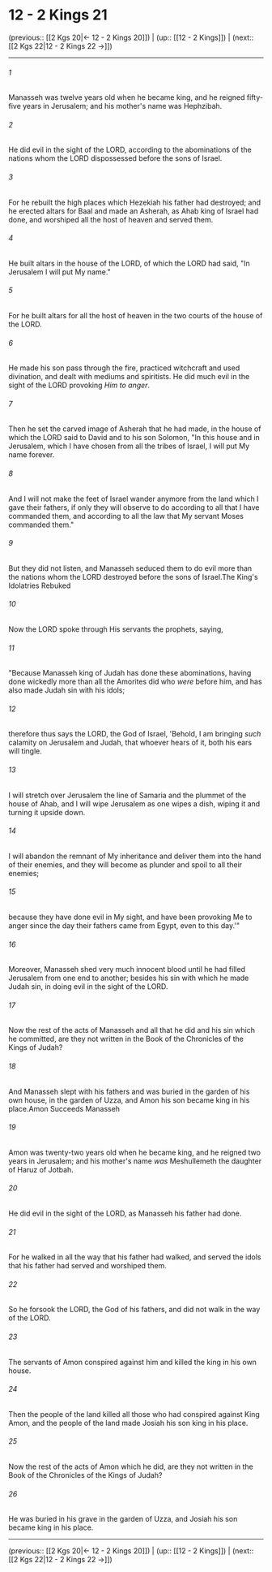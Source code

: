 # 12 - 2 Kings 21

(previous:: [[2 Kgs 20|← 12 - 2 Kings 20]]) | (up:: [[12 - 2 Kings]]) | (next:: [[2 Kgs 22|12 - 2 Kings 22 →]])

***


###### 1 
Manasseh was twelve years old when he became king, and he reigned fifty-five years in Jerusalem; and his mother's name was Hephzibah. 

###### 2 
He did evil in the sight of the LORD, according to the abominations of the nations whom the LORD dispossessed before the sons of Israel. 

###### 3 
For he rebuilt the high places which Hezekiah his father had destroyed; and he erected altars for Baal and made an Asherah, as Ahab king of Israel had done, and worshiped all the host of heaven and served them. 

###### 4 
He built altars in the house of the LORD, of which the LORD had said, "In Jerusalem I will put My name." 

###### 5 
For he built altars for all the host of heaven in the two courts of the house of the LORD. 

###### 6 
He made his son pass through the fire, practiced witchcraft and used divination, and dealt with mediums and spiritists. He did much evil in the sight of the LORD provoking _Him to anger_. 

###### 7 
Then he set the carved image of Asherah that he had made, in the house of which the LORD said to David and to his son Solomon, "In this house and in Jerusalem, which I have chosen from all the tribes of Israel, I will put My name forever. 

###### 8 
And I will not make the feet of Israel wander anymore from the land which I gave their fathers, if only they will observe to do according to all that I have commanded them, and according to all the law that My servant Moses commanded them." 

###### 9 
But they did not listen, and Manasseh seduced them to do evil more than the nations whom the LORD destroyed before the sons of Israel.The King's Idolatries Rebuked 

###### 10 
Now the LORD spoke through His servants the prophets, saying, 

###### 11 
"Because Manasseh king of Judah has done these abominations, having done wickedly more than all the Amorites did who _were_ before him, and has also made Judah sin with his idols; 

###### 12 
therefore thus says the LORD, the God of Israel, 'Behold, I am bringing _such_ calamity on Jerusalem and Judah, that whoever hears of it, both his ears will tingle. 

###### 13 
I will stretch over Jerusalem the line of Samaria and the plummet of the house of Ahab, and I will wipe Jerusalem as one wipes a dish, wiping it and turning it upside down. 

###### 14 
I will abandon the remnant of My inheritance and deliver them into the hand of their enemies, and they will become as plunder and spoil to all their enemies; 

###### 15 
because they have done evil in My sight, and have been provoking Me to anger since the day their fathers came from Egypt, even to this day.'" 

###### 16 
Moreover, Manasseh shed very much innocent blood until he had filled Jerusalem from one end to another; besides his sin with which he made Judah sin, in doing evil in the sight of the LORD. 

###### 17 
Now the rest of the acts of Manasseh and all that he did and his sin which he committed, are they not written in the Book of the Chronicles of the Kings of Judah? 

###### 18 
And Manasseh slept with his fathers and was buried in the garden of his own house, in the garden of Uzza, and Amon his son became king in his place.Amon Succeeds Manasseh 

###### 19 
Amon was twenty-two years old when he became king, and he reigned two years in Jerusalem; and his mother's name _was_ Meshullemeth the daughter of Haruz of Jotbah. 

###### 20 
He did evil in the sight of the LORD, as Manasseh his father had done. 

###### 21 
For he walked in all the way that his father had walked, and served the idols that his father had served and worshiped them. 

###### 22 
So he forsook the LORD, the God of his fathers, and did not walk in the way of the LORD. 

###### 23 
The servants of Amon conspired against him and killed the king in his own house. 

###### 24 
Then the people of the land killed all those who had conspired against King Amon, and the people of the land made Josiah his son king in his place. 

###### 25 
Now the rest of the acts of Amon which he did, are they not written in the Book of the Chronicles of the Kings of Judah? 

###### 26 
He was buried in his grave in the garden of Uzza, and Josiah his son became king in his place.

***

(previous:: [[2 Kgs 20|← 12 - 2 Kings 20]]) | (up:: [[12 - 2 Kings]]) | (next:: [[2 Kgs 22|12 - 2 Kings 22 →]])

